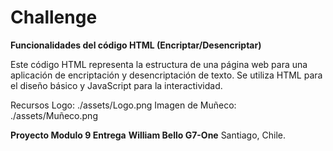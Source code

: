 # Challenge

**Funcionalidades del código HTML (Encriptar/Desencriptar)**

Este código HTML representa la estructura de una página web para una aplicación de encriptación y desencriptación de texto. Se utiliza HTML para el diseño básico y JavaScript para la interactividad.

Recursos
Logo: ./assets/Logo.png
Imagen de Muñeco: ./assets/Muñeco.png

**Proyecto Modulo 9 Entrega**
**William Bello G7-One**
  Santiago, Chile.
